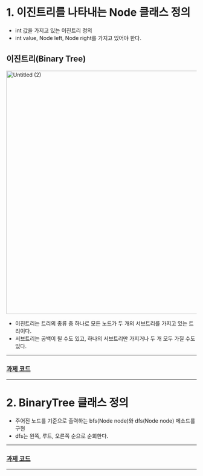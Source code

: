 # 1. 이진트리를 나타내는 Node 클래스 정의

- int 값을 가지고 있는 이진트리 정의
- int value, Node left, Node right를 가지고 있어야 한다.

## 이진트리(Binary Tree)

<img width="642" alt="Untitled (2)" src="https://github.com/NewSainTurtle/CS-study/assets/63511273/ddf8931b-b956-4951-80c3-fd5bb192ecd7">


- 이진트리는 트리의 종류 중 하나로 모든 노드가 두 개의 서브트리를 가지고 있는 트리이다.
- 서브트리는 공백이 될 수도 있고, 하나의 서브트리만 가지거나 두 개 모두 가질 수도 있다.

***
### [과제 코드](https://github.com/NewSainTurtle/CS-study/blob/main/Java/%EA%B9%80%EA%B0%95%ED%98%B8/JavaStudy05/Node.java)
***


# 2. BinaryTree 클래스 정의

- 주어진 노드를 기준으로 출력하는 bfs(Node node)와 dfs(Node node) 메소드를 구현
- dfs는 왼쪽, 루트, 오른쪽 순으로 순회한다.

***
### [과제 코드](https://github.com/NewSainTurtle/CS-study/blob/main/Java/%EA%B9%80%EA%B0%95%ED%98%B8/JavaStudy05/BinaryTree.java)
***
